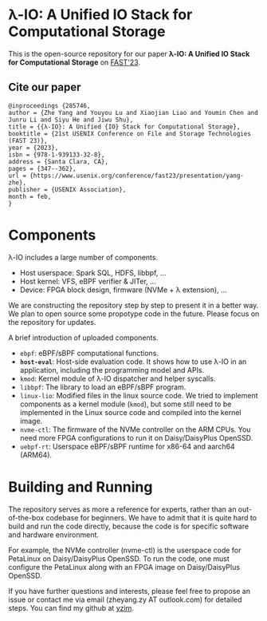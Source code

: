 # λ-IO: A Unified IO Stack for Computational Storage

This is the open-source repository for our paper
 **λ-IO: A Unified IO Stack for Computational Storage** on [FAST'23](https://www.usenix.org/conference/fast23/presentation/yang-zhe).



## Cite our paper
```
@inproceedings {285746,
author = {Zhe Yang and Youyou Lu and Xiaojian Liao and Youmin Chen and Junru Li and Siyu He and Jiwu Shu},
title = {{λ-IO}: A Unified {IO} Stack for Computational Storage},
booktitle = {21st USENIX Conference on File and Storage Technologies (FAST 23)},
year = {2023},
isbn = {978-1-939133-32-8},
address = {Santa Clara, CA},
pages = {347--362},
url = {https://www.usenix.org/conference/fast23/presentation/yang-zhe},
publisher = {USENIX Association},
month = feb,
}
```

# Components
λ-IO includes a large number of components.
- Host userspace: Spark SQL, HDFS, libbpf, ...
- Host kernel: VFS, eBPF verifier & JITer, ...
- Device: FPGA block design, firmware (NVMe + λ extension), ...

We are constructing the repository step by step to present it in a better way.
We plan to open source some propotype code in the future.
Please focus on the repository for updates.

A brief introduction of uploaded components.
- `ebpf`: eBPF/sBPF computational functions.
- **`host-eval`**: Host-side evaluation code. It shows how to use λ-IO in an application, including the programming model and APIs.
- `kmod`: Kernel module of λ-IO dispatcher and helper syscalls.
- `libbpf`: The library to load an eBPF/sBPF program.
- `linux-lio`: Modified files in the linux source code. We tried to implement components as a kernel module (`kmod`), but some still need to be implemented in the Linux source code and compiled into the kernel image.
- `nvme-ctl`: The firmware of the NVMe controller on the ARM CPUs. You need more FPGA configurations to run it on Daisy/DaisyPlus OpenSSD.
- `uebpf-rt`: Userspace eBPF/sBPF runtime for x86-64 and aarch64 (ARM64).

# Building and Running
The repository serves as more a reference for experts, rather than an out-of-the-box codebase for beginners.
We have to admit that it is quite hard to build and run the code directly, because the code is for specific software and hardware environment.

For example, the NVMe controller (nvme-ctl) is the userspace code for PetaLinux on Daisy/DaisyPlus OpenSSD.
To run the code, one must configure the PetaLinux along with an FPGA image on Daisy/DaisyPlus OpenSSD.

If you have further questions and interests, please feel free to propose an issue or contact me via email (zheyang.zy AT outlook.com) for detailed steps.
You can find my github at [yzim](https://github.com/yzim/).

